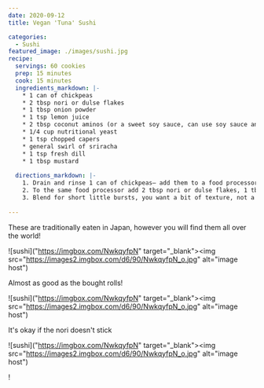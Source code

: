 ```yaml
---
date: 2020-09-12
title: Vegan 'Tuna' Sushi

categories:
  - Sushi
featured_image: ./images/sushi.jpg
recipe:
  servings: 60 cookies
  prep: 15 minutes
  cook: 15 minutes
  ingredients_markdown: |-
    * 1 can of chickpeas
    * 2 tbsp nori or dulse flakes
    * 1 tbsp onion powder
    * 1 tsp lemon juice
    * 2 tbsp coconut aminos (or a sweet soy sauce, can use soy sauce and maple)
    * 1/4 cup nutritional yeast
    * 1 tsp chopped capers
    * general swirl of sriracha
    * 1 tsp fresh dill
    * 1 tbsp mustard
    
  directions_markdown: |-
    1. Drain and rinse 1 can of chickpeas— add them to a food processor
    2. To the same food processor add 2 tbsp nori or dulse flakes, 1 tbsp onion powder, 1 tsp garlic powder, 1 tsp lemon juice, 2 tbsp coconut aminos (or a sweet soy sauce, can use soy sauce and maple), 1/4 cup nutritional yeast, general swirl of sriracha, 1 tsp chopped capers, 1 tsp fresh dill and 1 tbsp mustard
    3. Blend for short little bursts, you want a bit of texture, not a paste. Adjust salt if you need a little extra. Can also add vegan mayo if you’re keen but I’m keeping this whole food plant based 
   
---
```

These are traditionally eaten in Japan, however you will find them all over the world! 

![sushi]("https://imgbox.com/NwkqyfpN" target="_blank"><img src="https://images2.imgbox.com/d6/90/NwkqyfpN_o.jpg" alt="image host")

Almost as good as the bought rolls! 

![sushi]("https://imgbox.com/NwkqyfpN" target="_blank"><img src="https://images2.imgbox.com/d6/90/NwkqyfpN_o.jpg" alt="image host")

It's okay if the nori doesn't stick

![sushi]("https://imgbox.com/NwkqyfpN" target="_blank"><img src="https://images2.imgbox.com/d6/90/NwkqyfpN_o.jpg" alt="image host")

!
